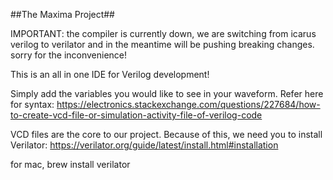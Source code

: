 ##The Maxima Project##

IMPORTANT: the compiler is currently down, we are switching from icarus verilog to verilator and in the meantime will be pushing breaking changes. sorry for the inconvenience!

This is an all in one IDE for Verilog development! 

Simply add the variables you would like to see in your waveform. Refer here for syntax: https://electronics.stackexchange.com/questions/227684/how-to-create-vcd-file-or-simulation-activity-file-of-verilog-code

VCD files are the core to our project. Because of this, we need you to install Verilator: https://verilator.org/guide/latest/install.html#installation

for mac, brew install verilator
